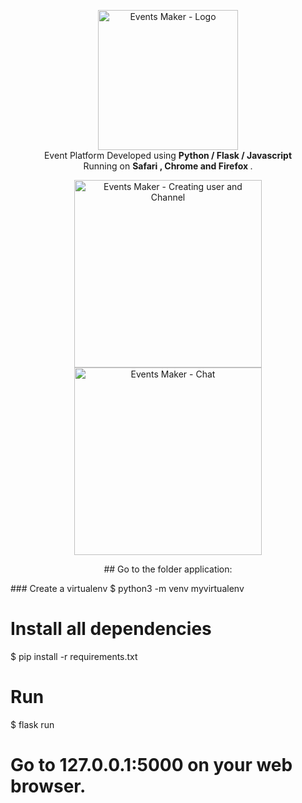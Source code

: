 <!-- header section -->
<p align="center">
  <img  alt="Events Maker  - Logo" src="https://trello-attachments.s3.amazonaws.com/5eab8674a86a907c46dbf222/1200x1200/307affad2b6c40ce514ec7fedf891b74/logo-events-maker.png" height="224" /><br/>
  <span>Event Platform Developed using <b> Python / Flask / Javascript </b></span><br/>
  <span>Running on <b>Safari , Chrome and Firefox </b>. </span><br/>
</p>

<!-- show case/gif section -->
<p align="center">
    <img alt="Events Maker - Creating user and Channel " height="300" src="https://media.giphy.com/media/cO8Nom4LZTIn0K6Da0/giphy.gif" />
    <img alt="Events Maker - Chat " height="300" src="https://media.giphy.com/media/IdINDyTVdNh36NZ6Ng/giphy.gif" />

  </a>
</p>

<p align="center">
## Go to the folder application:
</p>
### Create a virtualenv
$ python3 -m venv myvirtualenv

# Install all dependencies
$ pip install -r requirements.txt

# Run
$ flask run

# Go to 127.0.0.1:5000 on your web browser.

